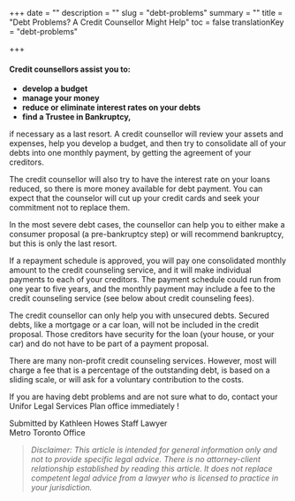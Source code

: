 +++
date = ""
description = ""
slug = "debt-problems"
summary = ""
title = "Debt Problems? A Credit Counsellor Might Help"
toc = false
translationKey = "debt-problems"

+++
#### Credit counsellors assist you to:

* **develop a budget**
* **manage your money**
* **reduce or eliminate interest rates on your debts**
* **find a Trustee in Bankruptcy,**

if necessary as a last resort. A credit counsellor will review your assets and expenses, help you develop a budget, and then try to consolidate all of your debts into one monthly payment, by getting the agreement of your creditors.

The credit counsellor will also try to have the interest rate on your loans reduced, so there is more money available for debt payment. You can expect that the counselor will cut up your credit cards and seek your commitment not to replace them.

In the most severe debt cases, the counsellor can help you to either make a consumer proposal (a pre-bankruptcy step) or will recommend bankruptcy, but this is only the last resort.

If a repayment schedule is approved, you will pay one consolidated monthly amount to the credit counseling service, and it will make individual payments to each of your creditors. The payment schedule could run from one year to five years, and the monthly payment may include a fee to the credit counseling service (see below about credit counseling fees).

The credit counsellor can only help you with unsecured debts. Secured debts, like a mortgage or a car loan, will not be included in the credit proposal. Those creditors have security for the loan (your house, or your car) and do not have to be part of a payment proposal.

There are many non-profit credit counseling services. However, most will charge a fee that is a percentage of the outstanding debt, is based on a sliding scale, or will ask for a voluntary contribution to the costs.

If you are having debt problems and are not sure what to do, contact your Unifor Legal Services Plan office immediately !

Submitted by Kathleen Howes
Staff Lawyer  
Metro Toronto Office 

> _Disclaimer: This article is intended for general information only and not to provide specific legal advice. There is no attorney-client relationship established by reading this article. It does not replace competent legal advice from a lawyer who is licensed to practice in your jurisdiction._